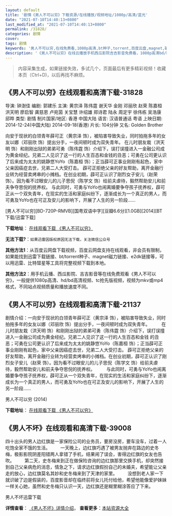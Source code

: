 ```yaml
---
layout: default
title: '剧情《男人不可以穷》下载资源/在线播放/视频地址/1080p/高清/蓝光'
date: "2021-07-10T14:40:13+0800"
last_modified_at: "2021-07-10T14:40:13+0800"
permalink: /31828/
categories: 剧情
cover:
tags: 剧情
keywords: '男人不可以穷,在线免费看,1080p高清,bt种子,torrent,百度云盘,magnet,磁力链,迅雷下载资源'
description: '《男人不可以穷》在线云播放手机西瓜影院吉吉影音免费看，1080p高清bd/hd未删减完整版和tc抢先枪版，mkv/mp4格式，附带bt/torrent种子、magnet/磁力链、百度云盘、网盘资源迅雷下载链接'
---
```


>内容采集生成，如果链接失效，多试几个，页面最后有更多精彩视频！收藏本页（Ctrl+D)，以后再找不麻烦。


## 《男人不可以穷》在线观看和高清下载-31828

导演: 钟澍佳 编剧: 郭建乐 主演: 黄宗泽 陈伟霆 谢天华 金刚 邓丽欣 赵荣 陈嘉桓 洪天明 廖启智 龚慈恩 卢宛茵 关宝慧 许绍雄 郑诗君 陆永 周定宇 徐伟栋 吴浩康 邱晔 类型: 剧情 制片国家/地区: 香港 中国大陆 语言: 汉语普通话 粤语 上映日期: 2014-12-24(中国大陆) 2014-09-18(香港) 片长: 104分钟 又名: Golden Brother

向安于现状的白领青年薛可正（黄宗泽 饰），被陷害导致失业，同时拍拖多年的女友以娜（邓丽欣 饰）提出分手，一夜间顿时成为双失青年。 在儿时朋友栽（洪天明 饰）和刚刚出狱的弟弟可勇（陈伟霆 饰）介绍下，误打误撞进入一金融公司成为黄金经纪。兄弟二人见识了这一行的人生百态和金钱的丑恶；可勇在公司更认识了后来成为太太的姚静悠YoYo（陈嘉桓 饰）；正当薜可正事业刚刚有起色，家中父亲因癌症去世，兄弟二人大受打击。 薜可正拒绝父亲的好友帮助，离开金融行业转为经营卖烤串的小摊档。在创业初期，薜可正认识了刚烈女子安儿（赵荣 饰）。因为看不过眼安儿的儿子思倪（陈学文 饰）给前夫虐待，毅然帮助安儿和前夫争夺思倪的抚养权。 与此同时，可勇与YoYo也闹离婚要争夺孩子抚养权，薜可正从一个双失青年，在现实的生活和家庭纠纷下，逐渐成长为一个真正的男人，而可勇及YoYo也在可正及安儿的影响下，开展了人生的另一阶段……


[男人不可以穷][BD-720P-RMVB][国粤双语中字][豆瓣6.6分][1.0GB][2014][BT下载/迅雷下载]

**下载地址**： [在线观看下载 《男人不可以穷》](https://www.btdx8.com/torrent/golden_brother_2014.html) 


**无法下载?**：`如果迅雷因版权原因无法下载，关注微信公众号 `

**其他方法1**：从百度云网盘下载视频，百度云网盘支持在线观看，非会员有限制，如果能找到迅雷下载链接、bt/torrent种子、magnet磁力链接、e2dk链接等，可以用迅雷、比特彗星等工具将完整视频下载到本地。

**其他方法2**：用手机云播、西瓜影院、吉吉影音等在线免费观看《男人不可以穷》，一般提供1080p高清、hd/bd高清视频、tc抢先版视频，视频为mkv或mp4格式，不同站点视频质量和播放速度不同。


## 《男人不可以穷》在线观看和高清下载-21137

剧情介绍：一向安于现状的白领青年薛可正（黄宗泽 饰），被陷害导致失业，同时拍拖多年的女友以娜（邓丽欣 饰）提出分手，一夜间顿时成为双失青年。  　　在儿时朋友栽（洪天明 饰）和刚刚出狱的弟弟可勇（陈伟霆 饰）介绍下，误打误撞进入一金融公司成为黄金经纪。兄弟二人见识了这一行的人生百态和金钱 的丑恶；可勇在公司更认识了后来成为太太的姚静悠YoYo（陈嘉桓 饰）；正当薜可正事业刚刚有起色，家中父亲因癌症去世，兄弟二人大受打击。 薜可正拒绝父亲的好友帮助，离开金融行业转为经营卖烤串的小摊档。在创业初期，薜可正认识了刚烈女子安儿（赵荣 饰）。因为看不过眼安儿的儿子思倪（陈学文 饰）给前夫虐待，毅然帮助安儿和前夫争夺思倪的抚养权。  　　与此同时，可勇与YoYo也闹离婚要争夺孩子抚养权，薜可正从一个双失青年，在现实的生活和家庭纠纷下，逐渐成长为一个真正的男人，而可勇及YoYo也在可正及安儿的影响下，开展了人生的另一阶段……


男人不可以穷 (2014)

**下载地址**： [在线观看下载 《男人不可以穷》](https://www.btbtdy.me/btdy/dy1451.html) 


## 《男人不坏》在线观看和高清下载-39008

四十出头的男人边红旗是一家保险公司的业务员，要房没房，要车没车，过着一人吃饱全家不饿的生活。 　　一天晚上，边红旗巧遇了被男友抛弃在路边的史冬梅，极影影院阴差阳错两人拿错了手机，结果闹了误会，害得边红旗的女友也告吹。 　　第二天，史冬梅来到正在做保险咨询的边红旗那里交换手机，却突然接到自己父亲病危的消息，情急之下，请求边红旗假扮自己的未婚夫，希望能让父亲走的放心，边红旗莫名其妙和史冬梅来到了天津的家里。 　　没想到老人家一下就识破了边是假装的，百度影音却在临终前将女儿托付给他，希望他能像爱护妹妹一样关心她，虽然和史冬梅只认识一天，边红旗还是糊里糊涂答应了下来。


男人不坏迅雷下载

**详情查看**： [《男人不坏》详情介绍](/movie/39008/)， **查看更多**：[本站资源大全](/movie/t/all/)

